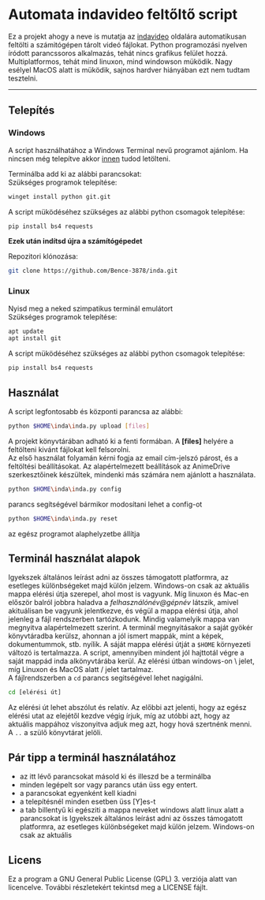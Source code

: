 # Automata indavideo feltőltő script
Ez a projekt ahogy a neve is mutatja az [indavideo](https://indavideo.hu/) oldalára automatikusan feltölti a számitógépen tárolt videó fájlokat. Python programozási nyelven íródott parancssoros alkalmazás, tehát nincs grafikus felület hozzá. Multiplatformos, tehát mind linuxon, mind windowson müködik. Nagy esélyel MacOS alatt is müködik, sajnos hardver hiányában ezt nem tudtam tesztelni.

---

## Telepítés
### Windows
A script használhatához a Windows Terminal nevű programot ajánlom. Ha nincsen még telepítve akkor [innen](https://apps.microsoft.com/detail/9N0DX20HK701?hl=neutral&gl=HU&ocid=pdpshare) tudod letölteni.

Terminálba add ki az alábbi parancsokat:\
Szükséges programok telepítése:
```bash
winget install python git.git
```
A script müködéséhez szükséges az alábbi python csomagok telepítése:
```bash
pip install bs4 requests
```
**Ezek után indítsd újra a számítógépedet**

Repozitori klónozása:
```bash
git clone https://github.com/Bence-3878/inda.git
```

### Linux
Nyisd meg a neked szimpatikus terminál emulátort\
Szükséges programok telepítése:
```bash
apt update
apt install git
```
A script müködéséhez szükséges az alábbi python csomagok telepítése:
```bash
pip install bs4 requests
```
## Használat

A script legfontosabb és központi parancsa az alábbi:
```bash
python $HOME\inda\inda.py upload [files]
```
A projekt könyvtárában adható ki a fenti formában. A **[files]** helyére a feltölteni kivánt fájlokat kell felsorolni.\
Az első használat folyamán kérni fogja az email cím-jelszó párost, és a feltöltési beállításokat. Az alapértelmezett beállítások 
az AnimeDrive szerkesztőinek készültek, mindenki más számára nem ajánlott a használata.

```bash
python $HOME\inda\inda.py config 
```

parancs segítségével bármikor modosítani lehet a config-ot

```bash
python $HOME\inda\inda.py reset
```

az egész programot alaphelyzetbe állítja

## Terminál használat alapok
Igyekszek általános leírást adni az összes támogatott platformra, az esetleges különbségeket majd külön jelzem. Windows-on csak az aktuális 
mappa elérési útja szerepel, ahol most is vagyunk. Míg linuxon és Mac-en először balról jobbra haladva a _felhasználónév@gépnév_ látszik,
amivel akituálisan be vagyunk jelentkezve, és végül a mappa elérési útja, ahol jelenleg a fájl rendszerben tartózkodunk.
Mindig valamelyik mappa van megnyitva alapértelmezett szerint. A terminál megnyitásakor a saját gyökér könyvtáradba kerülsz, ahonnan a jól 
ismert mappák, mint a képek, dokumentummok, stb. nyílik. A sáját mappa elérési útját a `$HOME` környezeti változó is tertalmazza. 
A script, amennyiben mindent jól hajttotál végre a saját mappád inda alkönyvtárába 
kerül. Az elérési útban windows-on \\ jelet, míg Linuxon és MacOS alatt / jelet tartalmaz.\
A fájlrendszerben a `cd` parancs segitségével lehet nagigálni. 
```bash
cd [elérési út]
```
Az elérési út lehet abszólut és relatív. Az 
előbbi azt jelenti, hogy az egész elérési utat az elejétől kezdve végig írjuk, míg az utóbbi azt, hogy az aktuális mappához víszonyitva adjuk 
meg azt, hogy hová szertnénk menni. A `..` a szülő könyvtárat jelöli. 
## Pár tipp a terminál használatához
- az itt lévő parancsokat másold ki és illeszd be a terminálba
- minden legépelt sor vagy parancs után üss egy entert.
- a parancsokat egyenként kell kiadni
- a telepítésnél minden esetben üss [Y]es-t
- a tab billentyű ki egésziti a mappa neveket windows alatt linux alatt a parancsokat is
  Igyekszek általános leírást adni az összes támogatott platformra, az esetleges különbségeket majd külön jelzem. Windows-on csak az aktuális
## Licens
Ez a program a GNU General Public License (GPL) 3. verziója alatt van licencelve.
További részletekért tekintsd meg a LICENSE fájlt.
